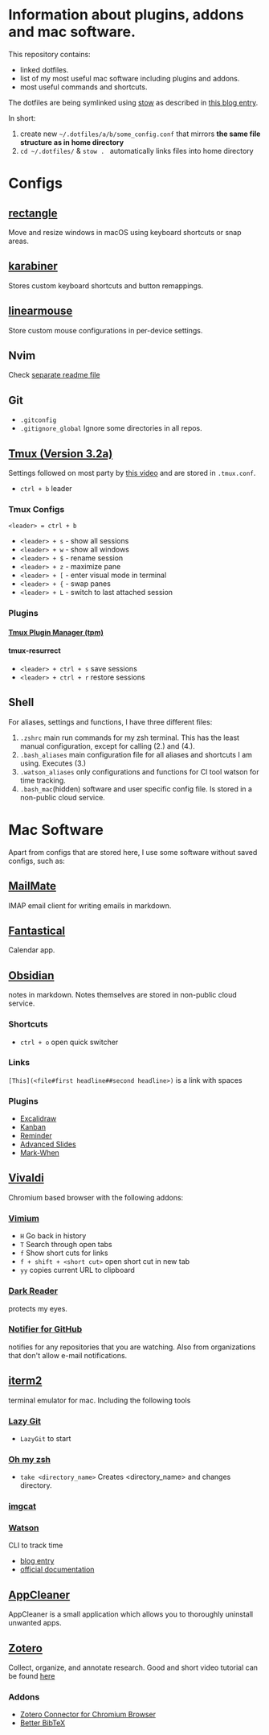 # Information about plugins, addons and mac software.
This repository contains:
- linked dotfiles.
- list of my most useful mac software including plugins and addons.
- most useful commands and shortcuts.

The dotfiles are being symlinked using [stow](https://www.gnu.org/software/stow/manual/stow.html) 
as described in [this blog entry](https://tamerlan.dev/how-i-manage-my-dotfiles-using-gnu-stow/).

In short:
1. create new `~/.dotfiles/a/b/some_config.conf` that mirrors **the same file structure as in home directory**
2. `cd ~/.dotfiles/` & `stow . `
automatically links files into home directory


# Configs
## [rectangle](https://rectangleapp.com)
Move and resize windows in macOS using keyboard shortcuts or snap areas.

## [karabiner](https://karabiner-elements.pqrs.org/)
Stores custom keyboard shortcuts and button remappings.

## [linearmouse](https://linearmouse.app/)
Store custom mouse configurations in per-device settings.

## Nvim
Check [separate readme file](.config/nvim/readme.md)

## Git
- `.gitconfig`
- `.gitignore_global` Ignore some directories in all repos.

## [Tmux (Version 3.2a)](https://github.com/tmux/tmux/wiki)  
Settings followed on most party by [this video](https://www.youtube.com/watch?v=U-omALWIBos) and 
are stored in `.tmux.conf`.
- `ctrl + b` leader

### Tmux Configs
`<leader> = ctrl + b`

- `<leader> + s` - show all sessions
- `<leader> + w` - show all windows
- `<leader> + $` - rename session
- `<leader> + z` - maximize pane
- `<leader> + [` - enter visual mode in terminal
- `<leader> + {` - swap panes
- `<leader> + L` - switch to last attached session

### Plugins
#### [Tmux Plugin Manager (tpm)](https://github.com/tmux-plugins/tpm)
#### tmux-resurrect
- `<leader> + ctrl + s` save sessions
- `<leader> + ctrl + r` restore sessions

## Shell
For aliases, settings and functions, I have three different files:
1. `.zshrc` main run commands for my zsh terminal. This has the least manual configuration, except for calling (2.) and (4.).
2. `.bash_aliases` main configuration file for all aliases and shortcuts I am using. Executes (3.)
3. `.watson_aliases` only configurations and functions for Cl tool watson for time tracking.
3. `.bash_mac`(hidden) software and user specific config file. Is stored in a non-public cloud service.

# Mac Software
Apart from configs that are stored here, I use some software without saved configs, such as:

## [MailMate](https://freron.com)
IMAP email client for writing emails in markdown.

## [Fantastical](https://flexibits.com/fantastical)
Calendar app.

## [Obsidian](https://obsidian.md/)
notes in markdown. Notes themselves are stored in non-public cloud service.

### Shortcuts
- `ctrl + o` open quick switcher

### Links
`[This](<file#first headline##second headline>)` is a link with spaces

### Plugins
- [Excalidraw](https://github.com/zsviczian/obsidian-excalidraw-plugin)
- [Kanban](https://github.com/mgmeyers/obsidian-kanban)
- [Reminder](https://github.com/uphy/obsidian-reminder)
- [Advanced Slides](https://github.com/MSzturc/obsidian-advanced-slides)
- [Mark-When](https://github.com/mark-when/obsidian-plugin/tree/main)

## [Vivaldi](https://vivaldi.com/)
Chromium based browser with the following addons:

### [Vimium](https://github.com/philc/vimium)  
- `H` Go back in history
- `T` Search through open tabs
- `f` Show short cuts for links
- `f + shift + <short cut>` open short cut in new tab
- `yy` copies current URL to clipboard

### [Dark Reader](https://darkreader.org/)
protects my eyes.

### [Notifier for GitHub](https://github.com/sindresorhus/notifier-for-github)
notifies for any repositories that you are watching. Also from organizations that don't allow e-mail notifications.

## [iterm2](https://sw.kovidgoyal.net/kitty/)
terminal emulator for mac.
Including the following tools

### [Lazy Git](https://github.com/jesseduffield/lazygit)  
- `LazyGit` to start

### [Oh my zsh](https://ohmyz.sh)  
- `take <directory_name>` Creates <directory_name> and changes directory.

### [imgcat](https://apple.stackexchange.com/questions/256322/how-to-install-imgcat-on-iterm2)  

### [Watson](https://github.com/TailorDev/Watson)  
CLI to track time
- [blog entry](https://elijahmanor.com/blog/watson-tmux)
- [official documentation](https://tailordev.github.io/Watson/user-guide/commands/)


## [AppCleaner](https://freemacsoft.net/appcleaner/)
AppCleaner is a small application which allows you to thoroughly uninstall unwanted apps.

## [Zotero](https://www.zotero.org)
Collect, organize, and annotate research. Good and short video tutorial can be found 
[here](https://www.youtube.com/watch?v=JG7Uq_JFDzE)

### Addons
- [Zotero Connector for Chromium Browser](https://chromewebstore.google.com/detail/zotero-connector/ekhagklcjbdpajgpjgmbionohlpdbjgc?hl=en)
- [Better BibTeX](https://retorque.re/zotero-better-bibtex/)
